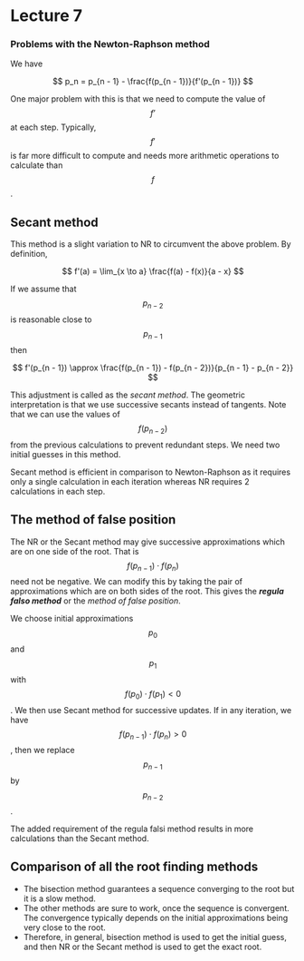 # Lecture 7

### Problems with the Newton-Raphson method

We have



$$
p_n = p_{n - 1} - \frac{f(p_{n - 1})}{f'(p_{n - 1})}
$$


One major problem with this is that we need to compute the value of $$f’$$ at each step. Typically, $$f'$$ is far more difficult to compute and needs more arithmetic operations to calculate than $$f$$. 

## Secant method

This method is a slight variation to NR to circumvent the above problem. By definition,



$$
f'(a) = \lim_{x \to a} \frac{f(a) - f(x)}{a - x}
$$


If we assume that $$p_{n - 2}$$ is reasonable close to $$p_{n - 1}$$ then



$$
f'(p_{n - 1}) \approx \frac{f(p_{n - 1}) - f(p_{n - 2})}{p_{n - 1} - p_{n - 2}}
$$


This adjustment is called as the *secant method*. The geometric interpretation is that we use successive secants instead of tangents. Note that we can use the values of $$f(p_{n - 2})$$ from the previous calculations to prevent redundant steps. We need two initial guesses in this method.

Secant method is efficient in comparison to Newton-Raphson as it requires only a single calculation in each iteration whereas NR requires 2 calculations in each step.

## The method of false position

The NR or the Secant method may give successive approximations which are on one side of the root. That is $$f(p_{n - 1}) \cdot f(p_n)$$ need not be negative. We can modify this by taking the pair of approximations which are on both sides of the root. This gives the ***regula falso method*** or the *method of false position*.

We choose initial approximations $$p_0$$ and $$p_1$$ with $$f(p_0)\cdot f(p_1) < 0$$. We then use Secant method for successive updates. If in any iteration, we have $$f(p_{n - 1})\cdot f(p_n) > 0$$, then we replace $$p_{n - 1}$$ by $$p_{n - 2}$$.

The added requirement of the regula falsi method results in more calculations than the Secant method.

## Comparison of all the root finding methods

- The bisection method guarantees a sequence converging to the root but it is a slow method.
- The other methods are sure to work, once the sequence is convergent. The convergence typically depends on the initial approximations being very close to the root.
- Therefore, in general, bisection method is used to get the initial guess, and then NR or the Secant method is used to get the exact root.

